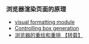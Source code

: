 ### 浏览器渲染页面的原理

* [visual formatting module](/css/concept/visual-formatting-module-introduction.md)
* [Controlling box generation](/css/concept/visuren_box-gen.md)
* [浏览器的重绘和重排 【转载】](/css/concept/redraw_reflow.md)